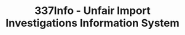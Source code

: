 ---
layout: default
bigquery: https://console.cloud.google.com/bigquery?p=patents-public-data&d=usitc_investigations&page=dataset&project=sheets-management-319211
citation: US International Trade Commission 337Info Unfair Import Investigations Information
  System
contributors: US International Trade Comission
cost: None
description: US International Trade Commission 337Info Unfair Import Investigations
  Information System contains data on investigations done under Section 337. Section
  337 declares the infringement of certain statutory intellectual property rights
  and other forms of unfair competition in import trade to be unlawful practices.
  Most Section 337 investigations involve allegations of patent or registered trademark
  infringement.
documentation: FAQ and tutorial available on the site
last_edit: 04/09/2022, 21:54:03
location: https://pubapps2.usitc.gov/337external/
maintained_by: US International Trade Comission
schema_fields:
- finalDetViolation
- actualStartDateEvidHear
- currentStatus
- title
- teoProceedingInvolved
- respondent
- docketNo
- endDateMarkmanHearing
- investigationNo
- dateCreated
- gcAttorney
- issueDateOtherNonFinal
- lastUpdated
- dateComplaintFiled
- targetDate
- internalRemand
- finalDetNoViolation
- finalIdOnViolationDue
- cafcAppeals
- id
- finalIdOnViolationIssue
- investigationTermDate
- copyrightNumbers
- scheduledEndDateEvidHear
- complainant
- actualEndDateEvidHear
- aljAssigned
- teoIdDueDate
- ouiiAttorney
- dateOfPublicationFrNotice
- patentNumber
- currentActiveALJ
- startDateMarkmanHearing
- teoReliefGranted
- publication_number
- teoIdIssueDate
- htsNumbers
- invUnfairAct
- ouiiParticipation
- investigationType
- trademarkNumbers
- markmanHearing
- patentNumbers
- scheduledStartDateEvidHear
shortname: unfair_import_investigations
tags:
- import
- legal
- trade
timeframe: 2008-2021 (prior to 2008 downloadable as a JSON file)
title: 337Info - Unfair Import Investigations Information System
uuid: 2721f5ec-e599-4890-9265-9706719fc71e
---